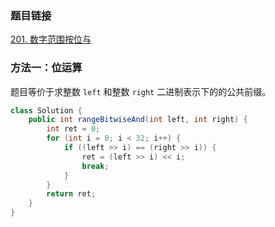 ### 题目链接
[201. 数字范围按位与](https://leetcode.cn/problems/bitwise-and-of-numbers-range)

### 方法一：位运算
题目等价于求整数 `left` 和整数 `right` 二进制表示下的的公共前缀。

```Java
class Solution {
    public int rangeBitwiseAnd(int left, int right) {
        int ret = 0;
        for (int i = 0; i < 32; i++) {
            if ((left >> i) == (right >> i)) {
                ret = (left >> i) << i;
                break;
            }
        }
        return ret;
    }
}
```